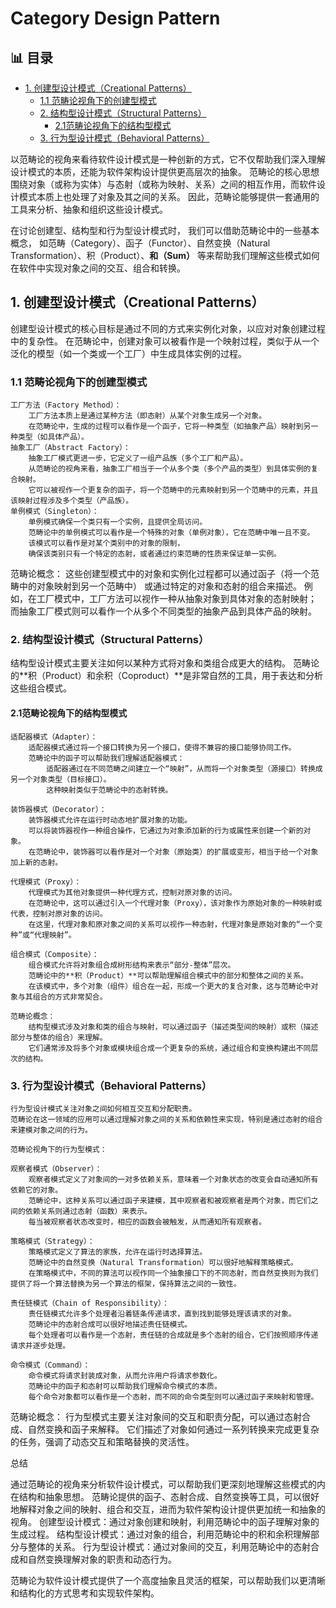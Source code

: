 ﻿# Category Design Pattern


## 📊 目录

- [1. 创建型设计模式（Creational Patterns）](#1-创建型设计模式creational-patterns)
  - [1.1 范畴论视角下的创建型模式](#11-范畴论视角下的创建型模式)
  - [2. 结构型设计模式（Structural Patterns）](#2-结构型设计模式structural-patterns)
    - [2.1范畴论视角下的结构型模式](#21范畴论视角下的结构型模式)
  - [3. 行为型设计模式（Behavioral Patterns）](#3-行为型设计模式behavioral-patterns)


以范畴论的视角来看待软件设计模式是一种创新的方式，它不仅帮助我们深入理解设计模式的本质，还能为软件架构设计提供更高层次的抽象。
范畴论的核心思想围绕对象（或称为实体）与态射（或称为映射、关系）之间的相互作用，而软件设计模式本质上也处理了对象及其之间的关系。
因此，范畴论能够提供一套通用的工具来分析、抽象和组织这些设计模式。

在讨论创建型、结构型和行为型设计模式时，
我们可以借助范畴论中的一些基本概念，
如范畴（Category）、函子（Functor）、自然变换（Natural Transformation）、积（Product）、**和（Sum）**
等来帮助我们理解这些模式如何在软件中实现对象之间的交互、组合和转换。

## 1. 创建型设计模式（Creational Patterns）

创建型设计模式的核心目标是通过不同的方式来实例化对象，以应对对象创建过程中的复杂性。
在范畴论中，创建对象可以被看作是一个映射过程，类似于从一个泛化的模型（如一个类或一个工厂）中生成具体实例的过程。

### 1.1 范畴论视角下的创建型模式

    工厂方法（Factory Method）：
        工厂方法本质上是通过某种方法（即态射）从某个对象生成另一个对象。
        在范畴论中，生成的过程可以看作是一个函子，它将一种类型（如抽象产品）映射到另一种类型（如具体产品）。
    抽象工厂（Abstract Factory）：
        抽象工厂模式更进一步，它定义了一组产品族（多个工厂和产品）。
        从范畴论的视角来看，抽象工厂相当于一个从多个类（多个产品的类型）到具体实例的复合映射。
        它可以被视作一个更复杂的函子，将一个范畴中的元素映射到另一个范畴中的元素，并且该映射过程涉及多个类型（产品族）。
    单例模式（Singleton）：
        单例模式确保一个类只有一个实例，且提供全局访问。
        范畴论中的单例模式可以看作是一个特殊的对象（单例对象），它在范畴中唯一且不变。
        该模式可以看作是对某个类别中的对象的限制，
        确保该类别只有一个特定的态射，或者通过约束范畴的性质来保证单一实例。

范畴论概念：
    这些创建型模式中的对象和实例化过程都可以通过函子（将一个范畴中的对象映射到另一个范畴中）
    或通过特定的对象和态射的组合来描述。
    例如，在工厂模式中，工厂方法可以视作一种从抽象对象到具体对象的态射映射；
    而抽象工厂模式则可以看作一个从多个不同类型的抽象产品到具体产品的映射。

### 2. 结构型设计模式（Structural Patterns）

结构型设计模式主要关注如何以某种方式将对象和类组合成更大的结构。
范畴论的**积（Product）和余积（Coproduct）**是非常自然的工具，用于表达和分析这些组合模式。

#### 2.1范畴论视角下的结构型模式

    适配器模式（Adapter）：
        适配器模式通过将一个接口转换为另一个接口，使得不兼容的接口能够协同工作。
        范畴论中的函子可以帮助我们理解适配器模式：
            适配器通过在不同范畴之间建立一个“映射”，从而将一个对象类型（源接口）转换成另一个对象类型（目标接口）。
            这种映射类似于范畴论中的态射转换。
    
    装饰器模式（Decorator）：
        装饰器模式允许在运行时动态地扩展对象的功能。
        可以将装饰器视作一种组合操作，它通过为对象添加新的行为或属性来创建一个新的对象。
        在范畴论中，装饰器可以看作是对一个对象（原始类）的扩展或变形，相当于给一个对象加上新的态射。
    
    代理模式（Proxy）：
        代理模式为其他对象提供一种代理方式，控制对原对象的访问。
        在范畴论中，这可以通过引入一个代理对象（Proxy），该对象作为原始对象的一种映射或代表，控制对原对象的访问。
        在这里，代理对象和原对象之间的关系可以视作一种态射，代理对象是原始对象的“一个变种”或“代理映射”。

    组合模式（Composite）：
        组合模式允许将对象组合成树形结构来表示“部分-整体”层次。
        范畴论中的**积（Product）**可以帮助理解组合模式中的部分和整体之间的关系。
        在该模式中，多个对象（组件）组合在一起，形成一个更大的复合对象，这与范畴论中对象与其组合的方式非常契合。

    范畴论概念：
        结构型模式涉及对象和类的组合与映射，可以通过函子（描述类型间的映射）或积（描述部分与整体的组合）来理解。
        它们通常涉及将多个对象或模块组合成一个更复杂的系统，通过组合和变换构建出不同层次的结构。

### 3. 行为型设计模式（Behavioral Patterns）

    行为型设计模式关注对象之间如何相互交互和分配职责。
    范畴论在这一领域的应用可以通过理解对象之间的关系和依赖性来实现，特别是通过态射的组合来建模对象之间的行为。
    
    范畴论视角下的行为型模式：
    
    观察者模式（Observer）：
        观察者模式定义了对象间的一对多依赖关系，意味着一个对象状态的改变会自动通知所有依赖它的对象。
        范畴论中，这种关系可以通过函子来建模，其中观察者和被观察者是两个对象，而它们之间的依赖关系则通过态射（函数）来表示。
        每当被观察者状态改变时，相应的函数会被触发，从而通知所有观察者。

    策略模式（Strategy）：
        策略模式定义了算法的家族，允许在运行时选择算法。
        范畴论中的自然变换（Natural Transformation）可以很好地解释策略模式。
        在策略模式中，不同的算法可以视作同一个抽象接口下的不同态射，而自然变换则为我们提供了将一个算法替换为另一个算法的框架，保持算法之间的一致性。

    责任链模式（Chain of Responsibility）：
        责任链模式允许多个处理者沿着链条传递请求，直到找到能够处理该请求的对象。
        范畴论中的态射合成可以很好地描述责任链模式。
        每个处理者可以看作是一个态射，责任链的合成就是多个态射的组合，它们按照顺序传递请求并逐步处理。

    命令模式（Command）：
        命令模式将请求封装成对象，从而允许用户将请求参数化。
        范畴论中的函子和态射可以帮助我们理解命令模式的本质。
        每个命令对象都可以看作是一个态射，而不同的命令类型则可以通过函子来映射和管理。

范畴论概念：
    行为型模式主要关注对象间的交互和职责分配，可以通过态射合成、自然变换和函子来解释。
    它们描述了对象如何通过一系列转换来完成更复杂的任务，强调了动态交互和策略替换的灵活性。

总结

通过范畴论的视角来分析软件设计模式，可以帮助我们更深刻地理解这些模式的内在结构和抽象思想。
范畴论提供的函子、态射合成、自然变换等工具，可以很好地解释对象之间的映射、组合和交互，进而为软件架构设计提供更加统一和抽象的视角。
创建型设计模式：通过对象创建和映射，利用范畴论中的函子理解对象的生成过程。
结构型设计模式：通过对象的组合，利用范畴论中的积和余积理解部分与整体的关系。
行为型设计模式：通过对象间的交互，利用范畴论中的态射合成和自然变换理解对象的职责和动态行为。

范畴论为软件设计模式提供了一个高度抽象且灵活的框架，可以帮助我们以更清晰和结构化的方式思考和实现软件架构。
